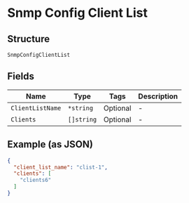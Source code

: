 
# Snmp Config Client List

## Structure

`SnmpConfigClientList`

## Fields

| Name | Type | Tags | Description |
|  --- | --- | --- | --- |
| `ClientListName` | `*string` | Optional | - |
| `Clients` | `[]string` | Optional | - |

## Example (as JSON)

```json
{
  "client_list_name": "clist-1",
  "clients": [
    "clients6"
  ]
}
```

